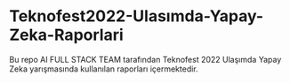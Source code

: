 # Teknofest2022-Ulasımda-Yapay-Zeka-Raporlari
Bu repo AI FULL STACK TEAM tarafından Teknofest 2022 Ulaşımda Yapay Zeka yarışmasında kullanılan raporları içermektedir.
